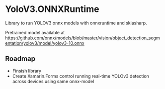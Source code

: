 # YoloV3.ONNXRuntime
Library to run YOLOV3 onnx models with onnxruntime and skiasharp.

Pretrained model available at https://github.com/onnx/models/blob/master/vision/object_detection_segmentation/yolov3/model/yolov3-10.onnx

## Roadmap
- Finsish library
- Create Xamarin.Forms control running real-time YOLOv3 detection across devices using same onnx-model
